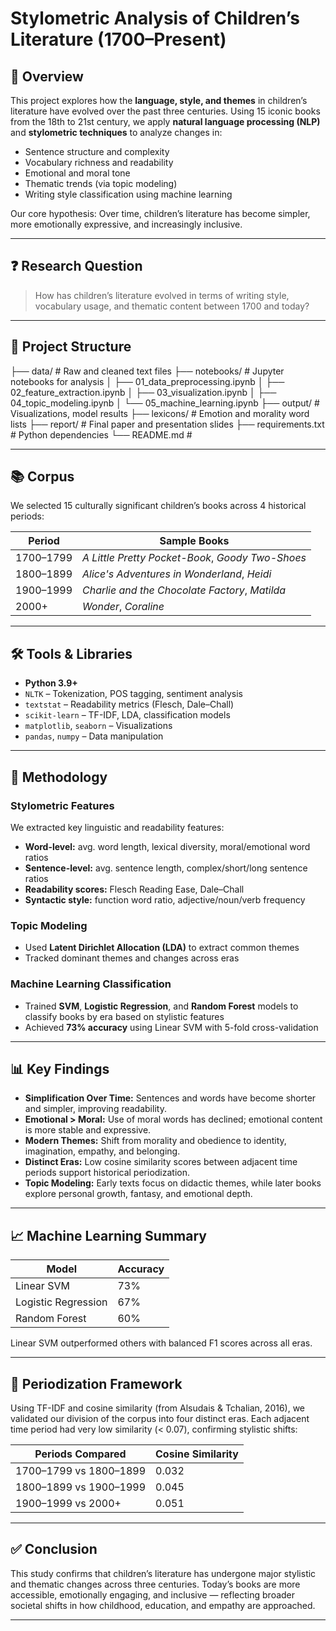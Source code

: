 # Stylometric Analysis of Children’s Literature (1700–Present)

## 📘 Overview

This project explores how the **language, style, and themes** in children’s literature have evolved over the past three centuries. Using 15 iconic books from the 18th to 21st century, we apply **natural language processing (NLP)** and **stylometric techniques** to analyze changes in:

- Sentence structure and complexity  
- Vocabulary richness and readability  
- Emotional and moral tone  
- Thematic trends (via topic modeling)  
- Writing style classification using machine learning

Our core hypothesis: Over time, children’s literature has become simpler, more emotionally expressive, and increasingly inclusive.

---

## ❓ Research Question

> How has children’s literature evolved in terms of writing style, vocabulary usage, and thematic content between 1700 and today?

---

## 📁 Project Structure

├── data/ # Raw and cleaned text files
├── notebooks/ # Jupyter notebooks for analysis
│ ├── 01_data_preprocessing.ipynb
│ ├── 02_feature_extraction.ipynb
│ ├── 03_visualization.ipynb
│ ├── 04_topic_modeling.ipynb
│ └── 05_machine_learning.ipynb
├── output/ # Visualizations, model results
├── lexicons/ # Emotion and morality word lists
├── report/ # Final paper and presentation slides
├── requirements.txt # Python dependencies
└── README.md # 

---

## 📚 Corpus

We selected 15 culturally significant children’s books across 4 historical periods:

| Period        | Sample Books                                         |
|---------------|------------------------------------------------------|
| 1700–1799     | *A Little Pretty Pocket-Book*, *Goody Two-Shoes*     |
| 1800–1899     | *Alice's Adventures in Wonderland*, *Heidi*          |
| 1900–1999     | *Charlie and the Chocolate Factory*, *Matilda*       |
| 2000+         | *Wonder*, *Coraline*                                  |

---

## 🛠️ Tools & Libraries

- **Python 3.9+**
- `NLTK` – Tokenization, POS tagging, sentiment analysis
- `textstat` – Readability metrics (Flesch, Dale–Chall)
- `scikit-learn` – TF-IDF, LDA, classification models
- `matplotlib`, `seaborn` – Visualizations
- `pandas`, `numpy` – Data manipulation

---

## 🔬 Methodology

### Stylometric Features
We extracted key linguistic and readability features:
- **Word-level:** avg. word length, lexical diversity, moral/emotional word ratios
- **Sentence-level:** avg. sentence length, complex/short/long sentence ratios
- **Readability scores:** Flesch Reading Ease, Dale–Chall
- **Syntactic style:** function word ratio, adjective/noun/verb frequency

### Topic Modeling
- Used **Latent Dirichlet Allocation (LDA)** to extract common themes
- Tracked dominant themes and changes across eras

### Machine Learning Classification
- Trained **SVM**, **Logistic Regression**, and **Random Forest** models to classify books by era based on stylistic features
- Achieved **73% accuracy** using Linear SVM with 5-fold cross-validation

---

## 📊 Key Findings

- **Simplification Over Time:** Sentences and words have become shorter and simpler, improving readability.
- **Emotional > Moral:** Use of moral words has declined; emotional content is more stable and expressive.
- **Modern Themes:** Shift from morality and obedience to identity, imagination, empathy, and belonging.
- **Distinct Eras:** Low cosine similarity scores between adjacent time periods support historical periodization.
- **Topic Modeling:** Early texts focus on didactic themes, while later books explore personal growth, fantasy, and emotional depth.

---

## 📈 Machine Learning Summary

| Model               | Accuracy |
|--------------------|----------|
| Linear SVM          | 73%      |
| Logistic Regression | 67%      |
| Random Forest       | 60%      |

Linear SVM outperformed others with balanced F1 scores across all eras.

---

## 🧠 Periodization Framework

Using TF-IDF and cosine similarity (from Alsudais & Tchalian, 2016), we validated our division of the corpus into four distinct eras. Each adjacent time period had very low similarity (< 0.07), confirming stylistic shifts:

| Periods Compared           | Cosine Similarity |
|----------------------------|-------------------|
| 1700–1799 vs 1800–1899     | 0.032             |
| 1800–1899 vs 1900–1999     | 0.045             |
| 1900–1999 vs 2000+         | 0.051             |

---

## ✅ Conclusion

This study confirms that children’s literature has undergone major stylistic and thematic changes across three centuries.
Today’s books are more accessible, emotionally engaging, and inclusive — reflecting broader societal shifts in how childhood, education, and empathy are approached.

---

